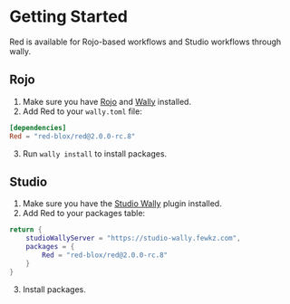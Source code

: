 # Getting Started

Red is available for Rojo-based workflows and Studio workflows through wally.

## Rojo

1. Make sure you have [Rojo](https://rojo.space/) and [Wally](https://wally.run/) installed.
2. Add Red to your `wally.toml` file:

```toml
[dependencies]
Red = "red-blox/red@2.0.0-rc.8"
```

3. Run `wally install` to install packages.

## Studio

1. Make sure you have the [Studio Wally](https://github.com/fewkz/studio-wally) plugin installed.
2. Add Red to your packages table:

```lua
return {
    studioWallyServer = "https://studio-wally.fewkz.com",
    packages = {
        Red = "red-blox/red@2.0.0-rc.8"
    }
}
```

3. Install packages.
